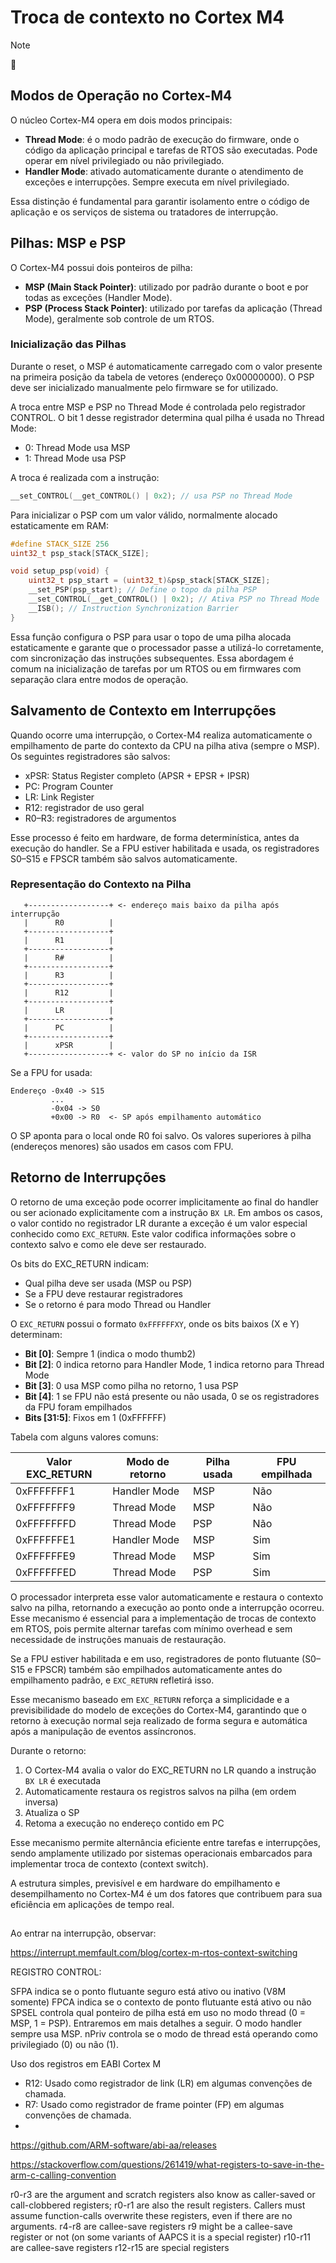 # Troca de contexto no Cortex M4

> [!NOTE]
> :brain:

## Modos de Operação no Cortex-M4

O núcleo Cortex-M4 opera em dois modos principais:

- **Thread Mode**: é o modo padrão de execução do firmware, onde o código da aplicação principal e tarefas de RTOS são executadas. Pode operar em nível privilegiado ou não privilegiado.
- **Handler Mode**: ativado automaticamente durante o atendimento de exceções e interrupções. Sempre executa em nível privilegiado.

Essa distinção é fundamental para garantir isolamento entre o código de aplicação e os serviços de sistema ou tratadores de interrupção.




## Pilhas: MSP e PSP

O Cortex-M4 possui dois ponteiros de pilha:

- **MSP (Main Stack Pointer)**: utilizado por padrão durante o boot e por todas as exceções (Handler Mode).
- **PSP (Process Stack Pointer)**: utilizado por tarefas da aplicação (Thread Mode), geralmente sob controle de um RTOS.

### Inicialização das Pilhas

Durante o reset, o MSP é automaticamente carregado com o valor presente na primeira posição da tabela de vetores (endereço 0x00000000). O PSP deve ser inicializado manualmente pelo firmware se for utilizado.

A troca entre MSP e PSP no Thread Mode é controlada pelo registrador CONTROL. O bit 1 desse registrador determina qual pilha é usada no Thread Mode:

- 0: Thread Mode usa MSP
- 1: Thread Mode usa PSP

A troca é realizada com a instrução:

```c
__set_CONTROL(__get_CONTROL() | 0x2); // usa PSP no Thread Mode
```

Para inicializar o PSP com um valor válido, normalmente alocado estaticamente em RAM:

```c
#define STACK_SIZE 256
uint32_t psp_stack[STACK_SIZE];

void setup_psp(void) {
    uint32_t psp_start = (uint32_t)&psp_stack[STACK_SIZE];
    __set_PSP(psp_start); // Define o topo da pilha PSP
    __set_CONTROL(__get_CONTROL() | 0x2); // Ativa PSP no Thread Mode
    __ISB(); // Instruction Synchronization Barrier
}
```

Essa função configura o PSP para usar o topo de uma pilha alocada estaticamente e garante que o processador passe a utilizá-lo corretamente, com sincronização das instruções subsequentes. Essa abordagem é comum na inicialização de tarefas por um RTOS ou em firmwares com separação clara entre modos de operação.



## Salvamento de Contexto em Interrupções

Quando ocorre uma interrupção, o Cortex-M4 realiza automaticamente o empilhamento de parte do contexto da CPU na pilha ativa (sempre o MSP). Os seguintes registradores são salvos:

- xPSR: Status Register completo (APSR + EPSR + IPSR)
- PC: Program Counter
- LR: Link Register
- R12: registrador de uso geral
- R0–R3: registradores de argumentos

Esse processo é feito em hardware, de forma determinística, antes da execução do handler. Se a FPU estiver habilitada e usada, os registradores S0–S15 e FPSCR também são salvos automaticamente.

### Representação do Contexto na Pilha

```ascii
   +------------------+ <- endereço mais baixo da pilha após interrupção
   |      R0          |
   +------------------+
   |      R1          |
   +------------------+
   |      R#          |
   +------------------+
   |      R3          |
   +------------------+
   |      R12         |
   +------------------+
   |      LR          |
   +------------------+
   |      PC          |
   +------------------+
   |      xPSR        |
   +------------------+ <- valor do SP no início da ISR
```

Se a FPU for usada:

```ascii
Endereço -0x40 -> S15
         ...
         -0x04 -> S0
         +0x00 -> R0  <- SP após empilhamento automático
```

O SP aponta para o local onde R0 foi salvo. Os valores superiores à pilha (endereços menores) são usados em casos com FPU.

## Retorno de Interrupções

O retorno de uma exceção pode ocorrer implicitamente ao final do handler ou ser acionado explicitamente com a instrução `BX LR`. Em ambos os casos, o valor contido no registrador LR durante a exceção é um valor especial conhecido como `EXC_RETURN`. Este valor codifica informações sobre o contexto salvo e como ele deve ser restaurado.

Os bits do EXC_RETURN indicam:

- Qual pilha deve ser usada (MSP ou PSP)
- Se a FPU deve restaurar registradores
- Se o retorno é para modo Thread ou Handler

O `EXC_RETURN` possui o formato `0xFFFFFFXY`, onde os bits baixos (X e Y) determinam:

- **Bit [0]**: Sempre 1 (indica o modo thumb2)
- **Bit [2]**: 0 indica retorno para Handler Mode, 1 indica retorno para Thread Mode
- **Bit [3]**: 0 usa MSP como pilha no retorno, 1 usa PSP
- **Bit [4]**: 1 se FPU não está presente ou não usada, 0 se os registradores da FPU foram empilhados
- **Bits [31:5]**: Fixos em 1 (0xFFFFFF)

Tabela com alguns valores comuns:

| Valor EXC\_RETURN | Modo de retorno | Pilha usada | FPU empilhada |
| ----------------- | --------------- | ----------- | ------------- |
| 0xFFFFFFF1        | Handler Mode    | MSP         | Não           |
| 0xFFFFFFF9        | Thread Mode     | MSP         | Não           |
| 0xFFFFFFFD        | Thread Mode     | PSP         | Não           |
| 0xFFFFFFE1        | Handler Mode    | MSP         | Sim           |
| 0xFFFFFFE9        | Thread Mode     | MSP         | Sim           |
| 0xFFFFFFED        | Thread Mode     | PSP         | Sim           |

O processador interpreta esse valor automaticamente e restaura o contexto salvo na pilha, retornando a execução ao ponto onde a interrupção ocorreu. Esse mecanismo é essencial para a implementação de trocas de contexto em RTOS, pois permite alternar tarefas com mínimo overhead e sem necessidade de instruções manuais de restauração.

Se a FPU estiver habilitada e em uso, registradores de ponto flutuante (S0–S15 e FPSCR) também são empilhados automaticamente antes do empilhamento padrão, e `EXC_RETURN` refletirá isso.

Esse mecanismo baseado em `EXC_RETURN` reforça a simplicidade e a previsibilidade do modelo de exceções do Cortex-M4, garantindo que o retorno à execução normal seja realizado de forma segura e automática após a manipulação de eventos assíncronos.

Durante o retorno:

1. O Cortex-M4 avalia o valor do EXC_RETURN no LR quando a instrução `BX LR` é executada
2. Automaticamente restaura os registros salvos na pilha (em ordem inversa)
3. Atualiza o SP
4. Retoma a execução no endereço contido em PC

Esse mecanismo permite alternância eficiente entre tarefas e interrupções, sendo amplamente utilizado por sistemas operacionais embarcados para implementar troca de contexto (context switch).

A estrutura simples, previsível e em hardware do empilhamento e desempilhamento no Cortex-M4 é um dos fatores que contribuem para sua eficiência em aplicações de tempo real.

##

Ao entrar na interrupção, observar:

https://interrupt.memfault.com/blog/cortex-m-rtos-context-switching

REGISTRO CONTROL:


SFPA indica se o ponto flutuante seguro está ativo ou inativo (V8M somente)
FPCA indica se o contexto de ponto flutuante está ativo ou não
SPSEL controla qual ponteiro de pilha está em uso no modo thread (0 = MSP, 1 = PSP). Entraremos em mais detalhes a seguir. O modo handler sempre usa MSP.
nPriv controla se o modo de thread está operando como privilegiado (0) ou não (1).



Uso dos registros em EABI Cortex M

- R12: Usado como registrador de link (LR) em algumas convenções de chamada.
- R7: Usado como registrador de frame pointer (FP) em algumas convenções de chamada.
- 




https://github.com/ARM-software/abi-aa/releases

https://stackoverflow.com/questions/261419/what-registers-to-save-in-the-arm-c-calling-convention

r0-r3 are the argument and scratch registers also know as caller-saved or call-clobbered registers; r0-r1 are also the result registers. Callers must assume function-calls overwrite these registers, even if there are no arguments.
r4-r8 are callee-save registers
r9 might be a callee-save register or not (on some variants of AAPCS it is a special register)
r10-r11 are callee-save registers
r12-r15 are special registers
